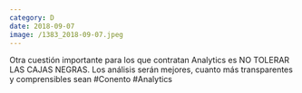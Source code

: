 ```yaml
--- 
category: D 
date: 2018-09-07 
image: /1383_2018-09-07.jpeg 
--- 
```


Otra cuestión importante para los que contratan Analytics es NO TOLERAR LAS CAJAS NEGRAS. Los análisis serán mejores, cuanto más transparentes y comprensibles sean #Conento #Analytics